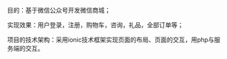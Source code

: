 目的：基于微信公众号开发微信商城；




实现效果：用户登录，注册，购物车，咨询，礼品，全部订单等；




项目的技术架构：采用ionic技术框架实现页面的布局、页面的交互，用php与服务端的交互。
